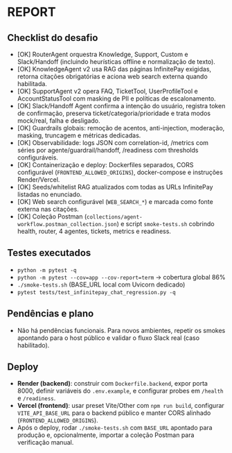 ﻿# REPORT

## Checklist do desafio
- [OK] RouterAgent orquestra Knowledge, Support, Custom e Slack/Handoff (incluindo heurísticas offline e normalização de texto).
- [OK] KnowledgeAgent v2 usa RAG das páginas InfinitePay exigidas, retorna citações obrigatórias e aciona web search externa quando habilitada.
- [OK] SupportAgent v2 opera FAQ, TicketTool, UserProfileTool e AccountStatusTool com masking de PII e políticas de escalonamento.
- [OK] Slack/Handoff Agent confirma a intenção do usuário, registra token de confirmação, preserva ticket/categoria/prioridade e trata modos mock/real, falha e desligado.
- [OK] Guardrails globais: remoção de acentos, anti-injection, moderação, masking, truncagem e métricas dedicadas.
- [OK] Observabilidade: logs JSON com correlation-id, /metrics com séries por agente/guardrail/handoff, /readiness com thresholds configuráveis.
- [OK] Containerização e deploy: Dockerfiles separados, CORS configurável (`FRONTEND_ALLOWED_ORIGINS`), docker-compose e instruções Render/Vercel.
- [OK] Seeds/whitelist RAG atualizados com todas as URLs InfinitePay listadas no enunciado.
- [OK] Web search configurável (`WEB_SEARCH_*`) e marcada como fonte externa nas citações.
- [OK] Coleção Postman (`collections/agent-workflow.postman_collection.json`) e script `smoke-tests.sh` cobrindo health, router, 4 agentes, tickets, metrics e readiness.

## Testes executados
- `python -m pytest -q`
- `python -m pytest --cov=app --cov-report=term` → cobertura global 86%
- `./smoke-tests.sh` (BASE_URL local com Uvicorn dedicado)
- `pytest tests/test_infinitepay_chat_regression.py -q`

## Pendências e plano
- Não há pendências funcionais. Para novos ambientes, repetir os smokes apontando para o host público e validar o fluxo Slack real (caso habilitado).

## Deploy
- **Render (backend)**: construir com `Dockerfile.backend`, expor porta 8000, definir variáveis do `.env.example`, e configurar probes em `/health` e `/readiness`.
- **Vercel (frontend)**: usar preset Vite/Other com `npm run build`, configurar `VITE_API_BASE_URL` para o backend público e manter CORS alinhado (`FRONTEND_ALLOWED_ORIGINS`).
- Após o deploy, rodar `./smoke-tests.sh` com `BASE_URL` apontado para produção e, opcionalmente, importar a coleção Postman para verificação manual.
